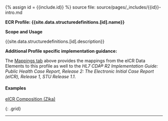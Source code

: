 {% assign id = {{include.id}} %}
source file: source/pages/\_includes/{{id}}-intro.md

**ECR Profile: {{site.data.structuredefinitions.[id].name}}**

**Scope and Usage**

{{site.data.structuredefinitions.[id].description}}


**Additional Profile specific implementation guidance:**

The [Mappings tab](eicr-composition-map.html) above provides the mappings from the eICR Data Elements to this profile as well to the *HL7 CDA® R2 Implementation Guide: Public Health Case Report, Release 2: The Electronic Initial Case Report (eICR), Release 1, STU Release 1.1*.

#### Examples

[eICR Composition (Zika)](Composition-eicr-composition-zika.html)

{: .grid}


---
